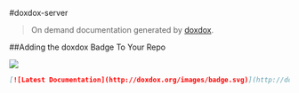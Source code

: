 #doxdox-server

> On demand documentation generated by [doxdox](https://github.com/neogeek/doxdox).

##Adding the doxdox Badge To Your Repo

![](http://doxdox.org/images/badge.svg)

```markdown
[![Latest Documentation](http://doxdox.org/images/badge.svg)](http://doxdox.org/username/repo)
```
